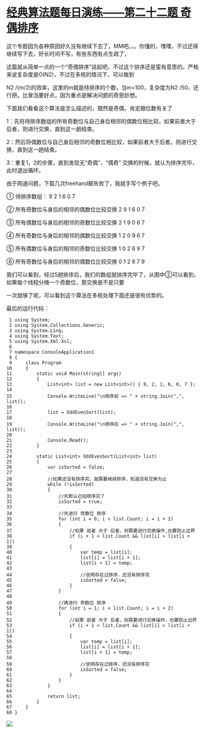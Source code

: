 # [经典算法题每日演练——第二十二题 奇偶排序][0]

这个专题因为各种原因好久没有继续下去了，MM吧。。。你懂的，嘿嘿，不过还得继续写下去，好长时间不写，有些东西有点生疏了，

这篇就从简单一点的一个“奇偶排序”说起吧，不过这个排序还是蛮有意思的，严格来说复杂度是O(N2)，不过在多核的情况下，可以做到

N2 /(m/2)的效率，这里的m就是待排序的个数，当m=100，复杂度为N2 /50，还行把，比冒泡要好点，因为重点是解决问题的奇思妙想。

下面我们看看这个算法是怎么描述的，既然是奇偶，肯定跟位数有关了

1：先将待排序数组的所有奇数位与自己身后相邻的偶数位相比较，如果前者大于后者，则进行交换，直到这一趟结束。

2：然后将偶数位与自己身后相邻的奇数位相比较，如果前者大于后者，则进行交换，直到这一趟结束。

3：重复1，2的步骤，直到发现无“奇偶”，“偶奇” 交换的时候，就认为排序完毕，此时退出循环。

由于网速问题，下载几次freehand都失败了，我就手写个例子吧。

① 待排序数组： 9 2 1 6 0 7

② 所有奇数位与身后的相邻的偶数位比较交换 2 9 1 6 0 7

③ 所有偶数位与身后的相邻的奇数位比较交换 2 1 9 0 6 7

④ 所有奇数位与身后的相邻的偶数位比较交换 1 2 0 9 6 7

⑤ 所有偶数位与身后的相邻的奇数位比较交换 1 0 2 6 9 7

⑥ 所有奇数位与身后的相邻的偶数位比较交换 0 1 2 6 7 9

我们可以看到，经过5趟排序后，我们的数组就排序完毕了，从图中②可以看到，如果每个线程分摊一个奇数位，那交换是不是只要

一次就够了呢，可以看到这个算法在多核处理下面还是很有优势的。

最后的运行代码：

     1 using System;
     2 using System.Collections.Generic;
     3 using System.Linq;
     4 using System.Text;
     5 using System.Xml.Xsl;
     6 
     7 namespace ConsoleApplication1
     8 {
     9     class Program
    10     {
    11         static void Main(string[] args)
    12         {
    13             List<int> list = new List<int>() { 9, 2, 1, 6, 0, 7 };
    14 
    15             Console.WriteLine("\n排序前 => " + string.Join(",", list));
    16 
    17             list = OddEvenSort(list);
    18 
    19             Console.WriteLine("\n排序后 => " + string.Join(",", list));
    20 
    21             Console.Read();
    22         }
    23 
    24         static List<int> OddEvenSort(List<int> list)
    25         {
    26             var isSorted = false;
    27 
    28             //如果还没有排序完，就需要继续排序，知道没有交换为止
    29             while (!isSorted)
    30             {
    31                 //先默认已经排序完了
    32                 isSorted = true;
    33 
    34                 //先进行 奇数位 排序
    35                 for (int i = 0; i < list.Count; i = i + 2)
    36                 {
    37                     //如果 前者 大于 后者，则需要进行交换操作,也要防止边界
    38                     if (i + 1 < list.Count && list[i] > list[i + 1])
    39                     {
    40                         var temp = list[i];
    41                         list[i] = list[i + 1];
    42                         list[i + 1] = temp;
    43 
    44                         //说明存在过排序，还没有排序完
    45                         isSorted = false;
    46                     }
    47                 }
    48 
    49                 //再进行 奇数位 排序
    50                 for (int i = 1; i < list.Count; i = i + 2)
    51                 {
    52                     //如果 前者 大于 后者，则需要进行交换操作，也要防止边界
    53                     if (i + 1 < list.Count && list[i] > list[i + 1])
    54                     {
    55                         var temp = list[i];
    56                         list[i] = list[i + 1];
    57                         list[i + 1] = temp;
    58 
    59                         //说明存在过排序，还没有排序完
    60                         isSorted = false;
    61                     }
    62                 }
    63             }
    64 
    65             return list;
    66         }
    67     }
    68 }


![][1]

[0]: http://www.cnblogs.com/huangxincheng/p/3570553.html
[1]: http://images.cnitblog.com/blog/214741/201402/270120332001700.png